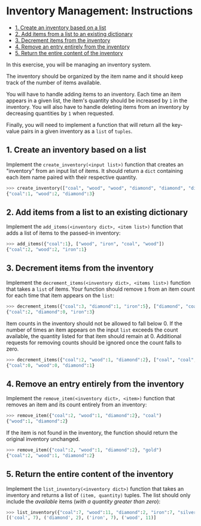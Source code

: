 # Inventory Management: Instructions

- [1. Create an inventory based on a list](#1-create-an-inventory-based-on-a-list)
- [2. Add items from a list to an existing dictionary](#2-add-items-from-a-list-to-an-existing-dictionary)
- [3. Decrement items from the inventory](#3-decrement-items-from-the-inventory)
- [4. Remove an entry entirely from the inventory](#4-remove-an-entry-entirely-from-the-inventory)
- [5. Return the entire content of the inventory](#5-return-the-entire-content-of-the-inventory)

In this exercise, you will be managing an inventory system.

The inventory should be organized by the item name and it should keep track of
the number of items available.

You will have to handle adding items to an inventory. Each time an item appears
in a given list, the item's quantity should be increased by `1` in the
inventory. You will also have to handle deleting items from an inventory by
decreasing quantities by `1` when requested.

Finally, you will need to implement a function that will return all the
key-value pairs in a given inventory as a `list` of `tuples`.

## 1. Create an inventory based on a list

Implement the `create_inventory(<input list>)` function that creates an
"inventory" from an input list of items. It should return a `dict` containing
each item name paired with their respective quantity.

```python
>>> create_inventory(["coal", "wood", "wood", "diamond", "diamond", "diamond"])
{"coal":1, "wood":2, "diamond":3}
```

## 2. Add items from a list to an existing dictionary

Implement the `add_items(<inventory dict>, <item list>)` function that adds a
list of items to the passed-in inventory:

```python
>>> add_items({"coal":1}, ["wood", "iron", "coal", "wood"])
{"coal":2, "wood":2, "iron":1}
```

## 3. Decrement items from the inventory

Implement the `decrement_items(<inventory dict>, <items list>)` function that
takes a `list` of items. Your function should remove `1` from an item count for
each time that item appears on the `list`:

```python
>>> decrement_items({"coal":3, "diamond":1, "iron":5}, ["diamond", "coal", "iron", "iron"])
{"coal":2, "diamond":0, "iron":3}
```

Item counts in the inventory should not be allowed to fall below 0. If the
number of times an item appears on the input `list` exceeds the count available,
the quantity listed for that item should remain at 0. Additional requests for
removing counts should be ignored once the count falls to zero.

```python
>>> decrement_items({"coal":2, "wood":1, "diamond":2}, ["coal", "coal", "wood", "wood", "diamond"])
{"coal":0, "wood":0, "diamond":1}
```

## 4. Remove an entry entirely from the inventory

Implement the `remove_item(<inventory dict>, <item>)` function that removes an
item and its count entirely from an inventory:

```python
>>> remove_item({"coal":2, "wood":1, "diamond":2}, "coal")
{"wood":1, "diamond":2}
```

If the item is not found in the inventory, the function should return the
original inventory unchanged.

```python
>>> remove_item({"coal":2, "wood":1, "diamond":2}, "gold")
{"coal":2, "wood":1, "diamond":2}
```

## 5. Return the entire content of the inventory

Implement the `list_inventory(<inventory dict>)` function that takes an
inventory and returns a list of `(item, quantity)` tuples. The list should only
include the _available_ items (_with a quantity greater than zero_):

```python
>>> list_inventory({"coal":7, "wood":11, "diamond":2, "iron":7, "silver":0})
[('coal', 7), ('diamond', 2), ('iron', 7), ('wood', 11)]
```
